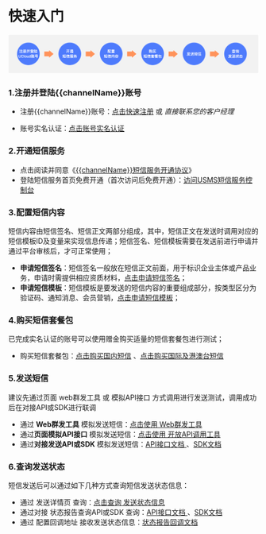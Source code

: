 # 快速入门



![USMS短信服务_快速入门](../images/guide/5001/USMS短信服务_快速入门_主要步骤.png)



### **1.注册并登陆{{channelName}}账号**

- 注册{{channelName}}账号：[点击快速注册](https://passport.{{domainName}}/#register) 或 *直接联系您的客户经理*

- 账号实名认证：[点击账号实名认证]({{consoleURL}}/uaccount/authentication)



### **2.开通短信服务**

- 点击阅读并同意《[{{channelName}}短信服务开通协议](https://docs.{{domainName}}/usms/introduction/service_level)》
- 登陆短信服务首页免费开通（首次访问后免费开通）：[访问USMS短信服务控制台]({{consoleURL}}/usms) 



### **3.配置短信内容**

短信内容由短信签名、短信正文两部分组成，其中，短信正文在发送时调用对应的短信模板ID及变量来实现信息传递；短信签名、短信模板需要在发送前进行申请并通过平台审核后，才可正常使用；

- **申请短信签名**：短信签名一般放在短信正文前面，用于标识企业主体或产品业务，申请时需提供相应资质材料，[点击申请短信签名]({{consoleURL}}/usms/domestic)；
- **申请短信模板**：短信模板是要发送的短信内容的重要组成部分，按类型区分为验证码、通知消息、会员营销，[点击申请短信模板]({{consoleURL}}/usms/domestic)；



### **4.购买短信套餐包**

已完成实名认证的账号可以使用赠金购买适量的短信套餐包进行测试；

- 购买短信套餐包：[点击购买国内短信]({{consoleURL}}/usms?package_type=0&purpose=1&buy_amount=50) 、[点击购买国际及港澳台短信]({{consoleURL}}/usms?package_type=0&purpose=0&buy_amount=10&buy_country=HK) 



### **5.发送短信**

建议先通过页面 web群发工具 或 模拟API接口 方式调用进行发送测试，调用成功后在对接API或SDK进行联调

- 通过 **Web群发工具** 模拟发送短信：[点击使用 Web群发工具 ]({{consoleURL}}/usms?package_type=0&purpose=1&buy_amount=50) 
- 通过**页面模拟API接口** 模拟发送短信：[点击使用 开放API调用工具 ]({{consoleURL}}/uapi/detail?id=SendUSMSMessage) 
- 通过**对接发送API或SDK** 模拟发送短信：[API接口文档 ](https://docs.{{domainName}}/usms/api_docs/9001) 、[SDK文档 ]({{consoleURL}}/usms/config) 



### **6.查询发送状态**

短信发送后可以通过如下几种方式查询短信发送状态信息：

- 通过 发送详情页 查询：[点击查询 发送状态信息]({{consoleURL}}/usms?package_type=0&purpose=1&buy_amount=50) 
- 通过对接 状态报告查询API或SDK 查询：[API接口文档 ](https://docs.{{domainName}}/usms/api_docs/9001) 、[SDK文档 ]({{consoleURL}}/usms/config) 
- 通过 配置回调地址 接收发送状态信息：[状态报告回调文档](https://docs.{{domainName}}/usms/api_docs/ret_message/retStatus)

